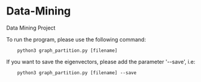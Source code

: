 # Data-Mining
Data Mining Project

To run the program, please use the following command:
        
        python3 graph_partition.py [filename]

If you want to save the eigenvectors, please add the parameter '--save', i.e:
        
        python3 graph_partition.py [filename] --save
